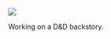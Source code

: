 ![](https://db-feed.s3.amazonaws.com/legacy/Screenshot_from_2020_04_03_20_20_48-1585960590638.png)

Working on a D&D backstory.
